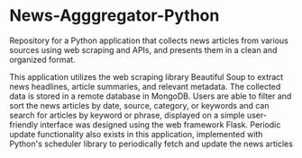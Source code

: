 # News-Agggregator-Python

 <p>Repository for a Python application that collects news articles from various sources using web scraping and APIs, and presents them in a clean and organized format.</p>
 
 <p>This application utilizes the web scraping library Beautiful Soup to extract news headlines, article summaries, and relevant metadata. The collected data is stored
 in a remote database in MongoDB. Users are able to filter and sort the news articles by date, source, category, or keywords and can search for articles by keyword or phrase, displayed on a simple user-friendly interface was designed using the web framework Flask. Periodic update functionality also exists in this application, implemented with Python's scheduler library to periodically 
 fetch and update the news articles</p>
